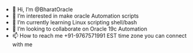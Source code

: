 - 👋 Hi, I’m @BharatOracle
- 👀 I’m interested in make oracle Automation scripts
- 🌱 I’m currently learning Linux scripting shell/bash
- 💞️ I’m looking to collaborate on Oracle 19c Automation
- 📫 How to reach me +91-9767571991 EST time zone you can connect with me

<!---
BharatOracle/BharatOracle is a ✨ special ✨ repository because its `README.md` (this file) appears on your GitHub profile.
You can click the Preview link to take a look at your changes.
--->
